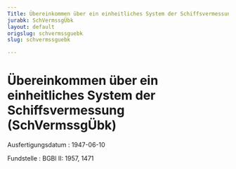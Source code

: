 ```yaml
---
Title: Übereinkommen über ein einheitliches System der Schiffsvermessung
jurabk: SchVermssgÜbk
layout: default
origslug: schvermssguebk
slug: schvermssguebk

---
```


# Übereinkommen über ein einheitliches System der Schiffsvermessung (SchVermssgÜbk)

Ausfertigungsdatum
:   1947-06-10

Fundstelle
:   BGBl II: 1957, 1471

